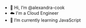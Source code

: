 - 👋 Hi, I’m @alexandra-cook
-  ☁️ I'm a Cloud Engineer 
- 🌱 I’m currently learning JavaScript

<!---
alexandra-cook/alexandra-cook is a ✨ special ✨ repository because its `README.md` (this file) appears on your GitHub profile.
You can click the Preview link to take a look at your changes.
--->
